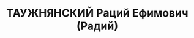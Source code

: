 ---
title: ТАУЖНЯНСКИЙ Раций Ефимович (Радий)
description: "Род. в 1910, Одесская обл., г. Первомайск, еврей, член ВКП(б) с 1930\
  \ по 1937. Проживал: г. Харьков, пер. Короленко, 14 - 4. Зав.закупочным пунктом\
  \ при Харпромторге \n  Арестован УНКВД по Харьков.обл 17.08.1937. Обв. по ст. 54-7,\
  \ 8, 11 УК УССР. Приговор: ВК ВС СССР, 07.12.1937 – ВМН с конфискацией имущества.\
  \ Расстрелян 08.12.1937, г.Харьков. \n  Реабилитирован ВК ВС СССР 19.10.1959"
---